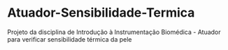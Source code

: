# Atuador-Sensibilidade-Termica
Projeto da disciplina de Introdução à Instrumentação Biomédica - Atuador para verificar sensibilidade térmica da pele
